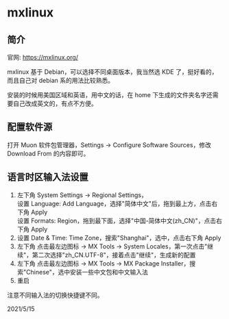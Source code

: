 # mxlinux

## 简介
官网: https://mxlinux.org/  

mxlinux 基于 Debian，可以选择不同桌面版本，我当然选 KDE 了，挺好看的，而且自己对 debian 系的用法比较熟悉。  

安装的时候用美国区域和英语，用中文的话，在 home 下生成的文件夹名字还需要自己改成英文的，有点不方便。  


## 配置软件源  
打开 Muon 软件包管理器，Settings -> Configure Software Sources，修改 Download From 的内容即可。  


## 语言时区输入法设置  
1. 左下角 System Settings -> Regional Settings，  
    设置 Language: Add Language，选择"简体中文"后，拖到最上方，点击右下角 Apply  
    设置 Formats: Region，拖到最下面，选择"中国-简体中文(zh_CN)"，点击右下角 Apply  
2. 设置 Date & Time: Time Zone，搜索"Shanghai"，选中，点击右下角 Apply  
3. 左下角 点击最左边图标 -> MX Tools -> System Locales，第一次点击"继续"，第二次选择"zh_CN.UTF-8"，接着点击"继续"，生成新的配置  
4. 左下角 点击最左边图标 -> MX Tools -> MX Package Installer，搜索"Chinese"，选中安装一些中文包和中文输入法  
5. 重启  

注意不同输入法的切换快捷键不同。  


2021/5/15  
